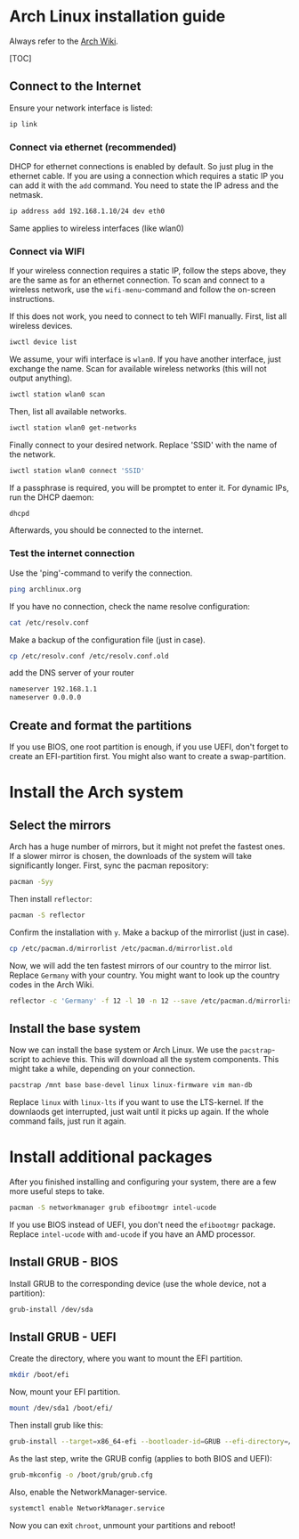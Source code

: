 # Arch Linux installation guide

Always refer to the [Arch Wiki](https://wiki.archlinux.org/index.php/installation_guide).

[TOC]

## Connect to the Internet

Ensure your network interface is listed:

```bash
ip link
```



### Connect via ethernet (recommended)

DHCP for ethernet connections is enabled by default. So just plug in the ethernet cable.
If you are using a connection which requires a static IP you can add it with the `add` command. You need to state the IP adress and the netmask.

```bash
ip address add 192.168.1.10/24 dev eth0
```

Same applies to wireless interfaces (like wlan0)



### Connect via WIFI

If your wireless connection requires a static IP, follow the steps above, they are the same as for an ethernet connection.
To scan and connect to a wireless network, use the `wifi-menu`-command and follow the on-screen instructions.

If this does not work, you need to connect to teh WIFI manually.
First, list all wireless devices.

```bash
iwctl device list
```

We assume, your wifi interface is `wlan0`. If you have another interface, just exchange the name.
Scan for available wireless networks (this will not output anything).

```bash
iwctl station wlan0 scan
```

Then, list all available networks.

```bash
iwctl station wlan0 get-networks
```

Finally connect to your desired network. Replace 'SSID' with the name of the network.

```bash
iwctl station wlan0 connect 'SSID'
```

If a passphrase is required, you will be promptet to enter it.
For dynamic IPs, run the DHCP daemon:

```bash
dhcpd
```

Afterwards, you should be connected to the internet.

### Test the internet connection

Use the 'ping'-command to verify the connection.

```bash
ping archlinux.org
```

If you have no connection, check the name resolve configuration:

```bash
cat /etc/resolv.conf
```

Make a backup of the configuration file (just in case).

```bash
cp /etc/resolv.conf /etc/resolv.conf.old
```

add the DNS server of your router

```bash
nameserver 192.168.1.1
nameserver 0.0.0.0
```



## Create and format the partitions

If you use BIOS, one root partition is enough, if you use UEFI, don't forget to create an EFI-partition first.
You might also want to create a swap-partition.



# Install the Arch system

## Select the mirrors

Arch has a huge number of mirrors, but it might not prefet the fastest ones. If a slower mirror is chosen, the downloads of the system will take significantly longer.
First, sync the pacman repository:

```bash
pacman -Syy
```

Then install `reflector`:

```bash
pacman -S reflector
```

Confirm the installation with `y`.
Make a backup of the mirrorlist (just in case).

```bash
cp /etc/pacman.d/mirrorlist /etc/pacman.d/mirrorlist.old
```

Now, we will add the ten fastest mirrors of our country to the mirror list. Replace `Germany` with your country. You might want to look up the country codes in the Arch Wiki.

```bash
reflector -c 'Germany' -f 12 -l 10 -n 12 --save /etc/pacman.d/mirrorlist
```



## Install the base system

Now we can install the base system or Arch Linux. We use the `pacstrap`-script to achieve this. This will download all the system components. This might take a while, depending on your connection.

```bash
pacstrap /mnt base base-devel linux linux-firmware vim man-db
```

Replace `linux` with `linux-lts` if you want to use the LTS-kernel.
If the downlaods get interrupted, just wait until it picks up again. If the whole command fails, just run it again.



# Install additional packages

After you finished installing and configuring your system, there are a few more useful steps to take.

```bash
pacman -S networkmanager grub efibootmgr intel-ucode
```

If you use BIOS instead of UEFI, you don't need the `efibootmgr` package.
Replace `intel-ucode` with `amd-ucode` if you have an AMD processor.



## Install GRUB - BIOS

Install GRUB to the corresponding device (use the whole device, not a partition):

```bash
grub-install /dev/sda
```



## Install GRUB - UEFI

Create the directory, where you want to mount the EFI partition.

```bash
mkdir /boot/efi
```

Now, mount your EFI partition.

```bash
mount /dev/sda1 /boot/efi/
```

Then install grub like this:

```bash
grub-install --target=x86_64-efi --bootloader-id=GRUB --efi-directory=/boot/efi
```



As the last step, write the GRUB config (applies to both BIOS and UEFI):

```bash
grub-mkconfig -o /boot/grub/grub.cfg
```

Also, enable the NetworkManager-service.

```bash
systemctl enable NetworkManager.service
```

Now you can exit `chroot`, unmount your partitions and reboot!
